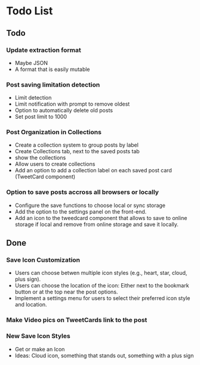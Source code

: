 # Todo List


## Todo

### Update extraction format
- Maybe JSON
- A format that is easily mutable

### Post saving limitation detection
- Limit detection
- Limit notification with prompt to remove oldest 
- Option to automatically delete old posts
- Set post limit to 1000

### Post Organization in Collections
- Create a collection system to group posts by label
- Create Collections tab, next to the saved posts tab
- show the collections
- Allow users to create collections
- Add an option to add a collection label on each saved post card (TweetCard component)

### Option to save posts accross all browsers or locally
- Configure the save functions to choose local or sync storage
- Add the option to the settings panel on the front-end.
- Add an icon to the tweedcard component that allows to save to online storage if local and remove from online storage and save it locally.



## Done

### Save Icon Customization
- Users can choose betwen multiple icon styles (e.g., heart, star, cloud, plus sign).
- Users can choose the location of the icon: Either next to the bookmark button or at the top near the post options.
- Implement a settings menu for users to select their preferred icon style and location.

### Make Video pics on TweetCards link to the post

### New Save Icon Styles
- Get or make an Icon 
- Ideas: Cloud icon, something that stands out, something with a plus sign